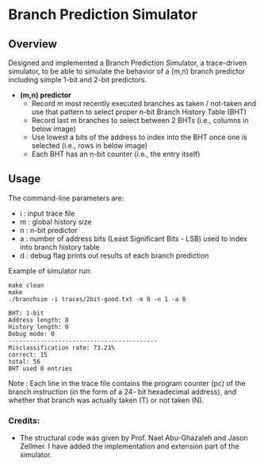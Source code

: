 # Branch Prediction Simulator

## Overview 



Designed and implemented a Branch Prediction Simulator, a trace-driven simulator, to be able to simulate the behavior of a
(m,n) branch predictor including simple
1-bit and 2-bit predictors.

- **(m,n) predictor** 
    - Record m most recently executed branches as taken / not-taken and use that pattern to
select proper n-bit Branch History Table (BHT)
    - Record last m branches to select between 2 BHTs (i.e., columns in below image)
    - Use lowest a bits of the address to index into the BHT once one is selected (i.e., rows in
below image)
    - Each BHT has an n-bit counter (i.e., the entry itself)


## Usage

The command-line parameters are:
- i : input trace file
- m : global history size
- n : n-bit predictor
- a : number of address bits (Least Significant Bits - LSB) used to index into branch history table
- d : debug flag prints out results of each branch prediction


Example of simulator run:

```
make clean
make
./branchsim -i traces/2bit-good.txt -m 0 -n 1 -a 8

BHT: 1-bit
Address length: 8
History length: 0
Debug mode: 0
------------------------------------------
Misclassification rate: 73.21%
correct: 15
total: 56
BHT used 0 entries
```

Note : Each line in the trace file contains the program counter (pc) of the branch instruction (in the form of a 24-
bit hexadecimal address), and whether that branch was actually taken (T) or not taken (N).

### Credits:

- The structural code was given by Prof. Nael Abu-Ghazaleh and Jason Zellmer. I have added the implementation and extension part of the simulator.